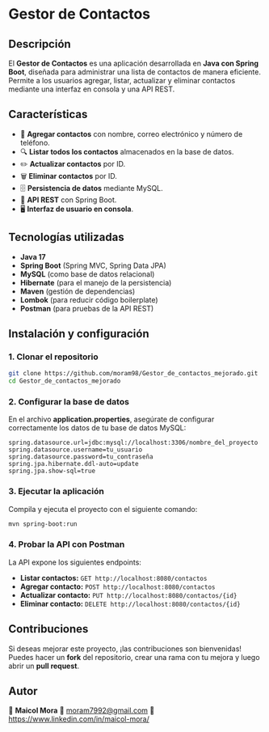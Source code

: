 # Gestor de Contactos

## Descripción

El **Gestor de Contactos** es una aplicación desarrollada en **Java con Spring Boot**, diseñada para administrar una lista de contactos de manera eficiente. Permite a los usuarios agregar, listar, actualizar y eliminar contactos mediante una interfaz en consola y una API REST.

## Características

- 📌 **Agregar contactos** con nombre, correo electrónico y número de teléfono.
- 🔍 **Listar todos los contactos** almacenados en la base de datos.
- ✏️ **Actualizar contactos** por ID.
- 🗑 **Eliminar contactos** por ID.
- 🗄 **Persistencia de datos** mediante MySQL.
- 📡 **API REST** con Spring Boot.
- 🖥 **Interfaz de usuario en consola**.

## Tecnologías utilizadas

- **Java 17**
- **Spring Boot** (Spring MVC, Spring Data JPA)
- **MySQL** (como base de datos relacional)
- **Hibernate** (para el manejo de la persistencia)
- **Maven** (gestión de dependencias)
- **Lombok** (para reducir código boilerplate)
- **Postman** (para pruebas de la API REST)

## Instalación y configuración

### 1. Clonar el repositorio

```bash
git clone https://github.com/moram98/Gestor_de_contactos_mejorado.git
cd Gestor_de_contactos_mejorado
```

### 2. Configurar la base de datos

En el archivo **application.properties**, asegúrate de configurar correctamente los datos de tu base de datos MySQL:

```properties
spring.datasource.url=jdbc:mysql://localhost:3306/nombre_del_proyecto
spring.datasource.username=tu_usuario
spring.datasource.password=tu_contraseña
spring.jpa.hibernate.ddl-auto=update
spring.jpa.show-sql=true
```

### 3. Ejecutar la aplicación

Compila y ejecuta el proyecto con el siguiente comando:

```bash
mvn spring-boot:run
```

### 4. Probar la API con Postman

La API expone los siguientes endpoints:

- **Listar contactos:** `GET http://localhost:8080/contactos`
- **Agregar contacto:** `POST http://localhost:8080/contactos`
- **Actualizar contacto:** `PUT http://localhost:8080/contactos/{id}`
- **Eliminar contacto:** `DELETE http://localhost:8080/contactos/{id}`

## Contribuciones

Si deseas mejorar este proyecto, ¡las contribuciones son bienvenidas! Puedes hacer un **fork** del repositorio, crear una rama con tu mejora y luego abrir un **pull request**.

## Autor

👤 **Maicol Mora**
📧 moram7992@gmail.com
🔗 https://www.linkedin.com/in/maicol-mora/


